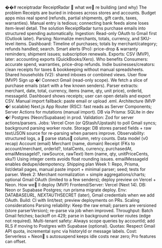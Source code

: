 ��#   r e c e i p t r a d a r 
 
 R e c e i p t R a d a r     w h a t   w e  r e   b u i l d i n g   ( a n d   w h y ) 
 
 T h e   p r o b l e m 
 
 
 
 R e c e i p t s   a r e   b u r i e d   i n   i n b o x e s   a c r o s s   s t o r e s   a n d   a c c o u n t s .   B u d g e t   a p p s   m i s s   r e a l   s p e n d   ( r e f u n d s ,   p a r t i a l   s h i p m e n t s ,   g i f t   c a r d s ,   t a x e s ,   w a r r a n t i e s ) .   M a n u a l   e n t r y   i s   t e d i o u s ;   c o n n e c t i n g   b a n k   f e e d s   a l o n e   l o s e s   i t e m - l e v e l   d e t a i l . 
 
 
 
 T h e   s o l u t i o n 
 
 
 
 R e c e i p t R a d a r   t u r n s   p u r c h a s e   e m a i l s   i n t o   s t r u c t u r e d   s p e n d i n g   a u t o m a t i c a l l y . 
 
 
 
 I n g e s t i o n :   R e a d - o n l y   O A u t h   t o   G m a i l   f i r s t   ( O u t l o o k   l a t e r ) . 
 
 
 
 P a r s i n g :   N o r m a l i z e   m e r c h a n t s ,   t o t a l s ,   c u r r e n c y ,   a n d   S K U - l e v e l   i t e m s . 
 
 
 
 D a s h b o a r d :   T i m e l i n e   o f   p u r c h a s e s ;   t o t a l s   b y   m e r c h a n t / c a t e g o r y ;   r e f u n d s   h a n d l e d ;   s e a r c h . 
 
 
 
 S m a r t   a l e r t s   ( P r o ) :   p r i c e - d r o p   &   w a r r a n t y   r e m i n d e r s ;   s h i p m e n t   i s s u e s ;   s u b s c r i p t i o n   r e n e w a l s . 
 
 
 
 E x p o r t s :   C S V   ( M V P ) ,   l a t e r :   a c c o u n t i n g   e x p o r t s   ( Q u i c k B o o k s / X e r o ) . 
 
 
 
 W h o   b e n e f i t s 
 
 
 
 C o n s u m e r s :   a c c u r a t e   s p e n d ,   w a r r a n t i e s ,   p r i c e - d r o p   r e f u n d s . 
 
 
 
 I n d i e   b u s i n e s s e s / c r e a t o r s :   c l e a n   r e c e i p t s   f o r   t a x e s   &   b o o k k e e p i n g   w i t h o u t   m a n u a l   s p r e a d s h e e t s . 
 
 
 
 S h a r e d   h o u s e h o l d s   ( V 2 ) :   s h a r e d   i n b o x e s   o r   c o m b i n e d   v i e w s . 
 
 
 
 U s e r   f l o w   ( M V P ) 
 
 
 
 S i g n   u p   �!  C o n n e c t   G m a i l   ( r e a d - o n l y   s c o p e ) . 
 
 
 
 W e   f e t c h   a   s l i c e   o f   p u r c h a s e   e m a i l s   ( s t a r t   w i t h   a   f e w   k n o w n   s e n d e r s ) . 
 
 
 
 P a r s e r   e x t r a c t s :   m e r c h a n t ,   d a t e ,   t o t a l ,   c u r r e n c y ,   i t e m s   ( n a m e ,   q t y ,   u n i t   p r i c e ) ,   o r d e r I d ,   m e s s a g e I d . 
 
 
 
 D a s h b o a r d   s h o w s   r e c e i p t s ;   u s e r   c a n   o p e n   d e t a i l s   a n d   e x p o r t   C S V . 
 
 
 
 M a n u a l   i m p o r t   f a l l b a c k :   p a s t e   e m a i l   o r   u p l o a d   . e m l . 
 
 
 
 A r c h i t e c t u r e   ( M V P   �!  s c a l a b l e ) 
 
 
 
 N e x t . j s   A p p   R o u t e r   ( R S C ) :   f a s t   r e a d s   a s   S e r v e r   C o m p o n e n t s ;   S e r v e r   A c t i o n s   f o r   m u t a t i o n s   ( m a n u a l   i m p o r t ) . 
 
 
 
 D B   v i a   P r i s m a :   S Q L i t e   i n   d e v   �!  P o s t g r e s   ( N e o n / S u p a b a s e )   i n   p r o d . 
 
 
 
 V a l i d a t i o n :   Z o d   f o r   s e r v e r   a c t i o n s / p a r s e r s . 
 
 
 
 J o b s :   V e r c e l   C r o n   ( o r   Q S t a s h / U p s t a s h )   t o   p o l l   G m a i l   s y n c s ;   b a c k g r o u n d   p a r s i n g   w o r k e r   r o u t e . 
 
 
 
 S t o r a g e :   D B   s t o r e s   p a r s e d   f i e l d s   +   r a w   t e x t / J S O N   s o u r c e   f o r   r e - p a r s i n g   w h e n   p a r s e r s   i m p r o v e . 
 
 
 
 O b s e r v a b i l i t y :   s t r u c t u r e d   l o g s ,   a    p a r s e   s t a t u s   c o l u m n ,   r e t r y   c o u n t s . 
 
 
 
 D a t a   m o d e l   ( v 0   r e c a p ) 
 
 
 
 A c c o u n t   ( e m a i l ) 
 
 
 
 M e r c h a n t   ( n a m e ,   d o m a i n ) 
 
 
 
 R e c e i p t   ( F K s   t o   a c c o u n t / m e r c h a n t ,   o r d e r I d ? ,   t o t a l C e n t s ,   c u r r e n c y ,   p u r c h a s e d A t ,   e m a i l M e s s a g e I d ? ,   r a w S o u r c e ,   r a w T e x t ) 
 
 
 
 I t e m   ( n a m e ,   q t y ,   u n i t P r i c e C e n t s ,   s k u ? ) 
 
 
 
 U s i n g   i n t e g e r   c e n t s   a v o i d s   f l o a t   r o u n d i n g   i s s u e s .   e m a i l M e s s a g e I d   e n a b l e s   d e d u p e / i d e m p o t e n c y . 
 
 
 
 S h i p p i n g   p l a n 
 
 
 
 W e e k   1 :   R e p o ,   P r i s m a ,   l i s t / d e t a i l   p a g e s ,   m a n u a l   p a s t e   i m p o r t   +   m i n i m a l   p a r s e r ;   s e e d ;   t e s t s   f o r   p a r s e r . 
 
 
 
 W e e k   2 :   M e r c h a n t   n o r m a l i z a t i o n   +   s i m p l e   a g g r e g a t i o n s / c h a r t s ;   o p t i o n a l   G m a i l   O A u t h   ( l i m i t e d   t o   a   f e w   s e n d e r s ) ;   d e p l o y   p r e v i e w   o n   V e r c e l   +   N e o n . 
 
 
 
 H o w   w e  l l   d e p l o y   ( M V P ) 
 
 
 
 F r o n t e n d / S e r v e r :   V e r c e l   ( N e x t   1 4 ) . 
 
 
 
 D B :   N e o n   o r   S u p a b a s e   P o s t g r e s ;   r u n   p r i s m a   m i g r a t e   d e p l o y . 
 
 
 
 E n v :   D A T A B A S E * U R L ,   N E X T A U T H * S E C R E T   ( l a t e r ) ,   G m a i l   c r e d e n t i a l s   w h e n   w e   a d d   O A u t h . 
 
 
 
 B u i l d :   C I   w i t h   l i n t / t e s t ;   p r e v i e w   d e p l o y m e n t s   o n   P R s . 
 
 
 
 S c a l i n g   c o n s i d e r a t i o n s 
 
 
 
 P a r s i n g   r e l i a b i l i t y :   K e e p   t h e   r a w   e m a i l ;   p a r s e r s   a r e   v e r s i o n e d   ( s t o r e   p a r s e r V e r s i o n ) ;   r e - p a r s e   v i a   j o b   w h e n   i m p r o v e d . 
 
 
 
 T h r o u g h p u t :   B a t c h   G m a i l   f e t c h e s ;   b a c k o f f   o n   4 2 9 ;   p a r s e   i n   b a c k g r o u n d   w o r k e r   r o u t e s   ( e d g e   n o t   r e q u i r e d ) . 
 
 
 
 M u l t i - t e n a n t   s a f e t y :   A l w a y s   s c o p e   q u e r i e s   b y   a c c o u n t I d ;   a d d   R L S   i f   m o v i n g   t o   P o s t g r e s   w i t h   S u p a b a s e   ( o p t i o n a l ) . 
 
 
 
 Q u o t a s :   R e s p e c t   G m a i l   A P I   q u o t a ,   i n c r e m e n t a l   s y n c   v i a   h i s t o r y I d   o r   m e s s a g e   l a b e l s . 
 
 
 
 C o s t :   S e r v e r l e s s   +   N e o n  s   a u t o s u s p e n d   k e e p s   i d l e   c o s t s   n e a r   z e r o ;   P r o   f e a t u r e s   c a n   o f f s e t . 
